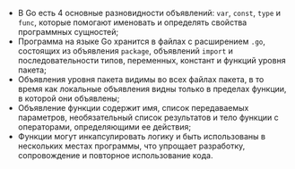 * В Go есть 4 основные разновидности объявлений: `var`, `const`, `type` и `func`, которые помогают именовать и определять свойства программных сущностей;
* Программа на языке Go хранится в файлах с расширением `.go`, состоящих из объявления `package`, объявлений `import` и последовательности типов, переменных, констант и функций уровня пакета;
* Объявления уровня пакета видимы во всех файлах пакета, в то время как локальные объявления видны только в пределах функции, в которой они объявлены;
* Объявление функции содержит имя, список передаваемых параметров, необязательный список результатов и тело функции с операторами, определяющими ее действия;
* Функции могут инкапсулировать логику и быть использованы в нескольких местах программы, что упрощает разработку, сопровождение и повторное использование кода.